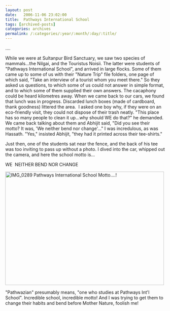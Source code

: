 ```yaml
---
layout: post
date:	2006-11-06 23:02:00
title:  Pathways International School
tags: [archived-posts]
categories: archives
permalink: /:categories/:year/:month/:day/:title/
---
```

....

While we were at Sultanpur Bird Sanctuary, we saw two species of mammals...the Nilgai, and the Touristus Noisii. The latter were students of&nbsp; "Pathways International School", and arrived in large flocks. Some of them came up to some of us with their "Nature Trip" file folders, one page of which said, "Take an interview of a tourist whom you meet there." So they asked us questions, to which some of us could not answer in simple format, and to which some of them supplied their own answers. The cacaphony could be heard kilometres away. When we came back to our cars, we found that lunch was in progress. Discarded lunch boxes (made of cardboard, thank goodness) littered the area.&nbsp; I asked one boy why, if they were on an eco-friendly visit, they could not dispose of their trash neatly. "This place has so many people to clean it up...why should WE do that?" he demanded. We came back talking about them and Abhijit said, "Did you see their motto? It was, 'We neither bend nor change'..." I was incredulous, as was Hassath. "Yes," insisted Abhijit, "they had it printed across their tee-shirts." 

Just then, one of the students sat near the fence, and the back of his tee was too inviting to pass up without a photo. I dived into the car, whipped out the camera, and here the school motto is...

WE&nbsp; NEITHER BEND NOR CHANGE


<A title="Photo Sharing" href="http://www.flickr.com/photos/35949311@N00/290693510/"><IMG height=356 alt="IMG_0289 Pathways International School Motto....!" src="http://static.flickr.com/115/290693510_ac4a4d37df.jpg" width=500></A>


"Pathwazian" presumably means, "one who studies at Pathways Int'l School". Incredible school, incredible motto! And I was trying to get them to change their habits and bend before Mother Nature, foolish me!
